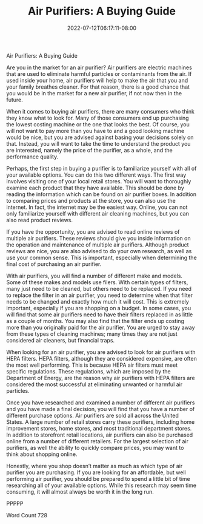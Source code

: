 ﻿---
title: "Air Purifiers:  A Buying Guide"
date: 2022-07-12T06:17:11-08:00
description: "Air Purifiers Tips for Web Success"
featured_image: "/images/Air Purifiers.jpg"
tags: ["Air Purifiers"]
---

Air Purifiers:  A Buying Guide

Are you in the market for an air purifier?  Air purifiers are electric machines that are used to eliminate harmful particles or contaminants from the air.  If used inside your home, air purifiers will help to make the air that you and your family breathes cleaner. For that reason, there is a good chance that you would be in the market for a new air purifier, if not now then in the future.  

When it comes to buying air purifiers, there are many consumers who think they know what to look for.  Many of those consumers end up purchasing the lowest costing machine or the one that looks the best.  Of course, you will not want to pay more than you have to and a good looking machine would be nice, but you are advised against basing your decisions solely on that. Instead, you will want to take the time to understand the product you are interested, namely the price of the purifier, as a whole, and the performance quality.

Perhaps, the first step in buying a purifier is to familiarize yourself with all of your available options.  You can do this two different ways.  The first way involves visiting one of your local retail stores.  You will want to thoroughly examine each product that they have available. This should be done by reading the information which can be found on air purifier boxes. In addition to comparing prices and products at the store, you can also use the internet.  In fact, the internet may be the easiest way. Online, you can not only familiarize yourself with different air cleaning machines, but you can also read product reviews.

If you have the opportunity, you are advised to read online reviews of multiple air purifiers. These reviews should give you inside information on the operation and maintenance of multiple air purifiers.  Although product reviews are nice, you are also advised to do your own research, as well as use your common sense.  This is important, especially when determining the final cost of purchasing an air purifier.

With air purifiers, you will find a number of different make and models.  Some of these makes and models use filers.  With certain types of filters, many just need to be cleaned, but others need to be replaced. If you need to replace the filter in an air purifier, you need to determine when that filter needs to be changed and exactly how much it will cost.  This is extremely important, especially if you are shopping on a budget.  In some cases, you will find that some air purifiers need to have their filters replaced in as little as a couple of months. You may also find that the filter ends up costing more than you originally paid for the air purifier. You are urged to stay away from these types of cleaning machines; many times they are not just considered air cleaners, but financial traps.

When looking for an air purifier, you are advised to look for air purifiers with HEPA filters. HEPA filters, although they are considered expensive, are often the most well performing.  This is because HEPA air filters must meet specific regulations. These regulations, which are imposed by the Department of Energy, are the reason why air purifiers with HEPA filters are considered the most successful at eliminating unwanted or harmful air particles.  

Once you have researched and examined a number of different air purifiers and you have made a final decision, you will find that you have a number of different purchase options.  Air purifiers are sold all across the United States. A large number of retail stores carry these purifiers, including home improvement stores, home stores, and most traditional department stores. In addition to storefront retail locations, air purifiers can also be purchased online from a number of different retailers.  For the largest selection of air purifiers, as well the ability to quickly compare prices, you may want to think about shopping online.  

Honestly, where you shop doesn’t matter as much as which type of air purifier you are purchasing.  If you are looking for an affordable, but well performing air purifier, you should be prepared to spend a little bit of time researching all of your available options.  While this research may seem time consuming, it will almost always be worth it in the long run.

PPPPP

Word Count 728

